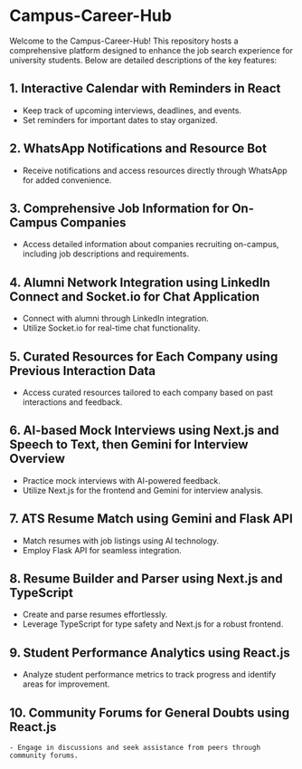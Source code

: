 # Campus-Career-Hub

Welcome to the Campus-Career-Hub! This repository hosts a comprehensive platform designed to enhance the job search experience for university students. Below are detailed descriptions of the key features:

## 1. Interactive Calendar with Reminders in React
   - Keep track of upcoming interviews, deadlines, and events.
   - Set reminders for important dates to stay organized.

## 2. WhatsApp Notifications and Resource Bot
   - Receive notifications and access resources directly through WhatsApp for added convenience.

## 3. Comprehensive Job Information for On-Campus Companies
   - Access detailed information about companies recruiting on-campus, including job descriptions and requirements.

## 4. Alumni Network Integration using LinkedIn Connect and Socket.io for Chat Application
   - Connect with alumni through LinkedIn integration.
   - Utilize Socket.io for real-time chat functionality.

## 5. Curated Resources for Each Company using Previous Interaction Data
   - Access curated resources tailored to each company based on past interactions and feedback.

## 6. AI-based Mock Interviews using Next.js and Speech to Text, then Gemini for Interview Overview
   - Practice mock interviews with AI-powered feedback.
   - Utilize Next.js for the frontend and Gemini for interview analysis.

## 7. ATS Resume Match using Gemini and Flask API
   - Match resumes with job listings using AI technology.
   - Employ Flask API for seamless integration.

## 8. Resume Builder and Parser using Next.js and TypeScript
   - Create and parse resumes effortlessly.
   - Leverage TypeScript for type safety and Next.js for a robust frontend.

## 9. Student Performance Analytics using React.js
   - Analyze student performance metrics to track progress and identify areas for improvement.

## 10. Community Forums for General Doubts using React.js
    - Engage in discussions and seek assistance from peers through community forums.

